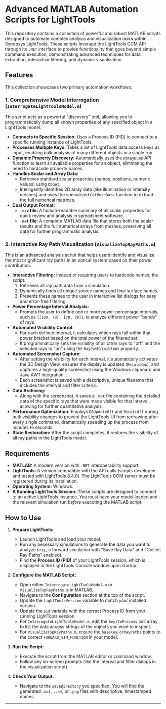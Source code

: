 # Advanced MATLAB Automation Scripts for LightTools

This repository contains a collection of powerful and robust MATLAB scripts designed to automate complex analysis and visualization tasks within Synopsys LightTools. These scripts leverage the LightTools COM API through its `.NET` interface to provide functionality that goes beyond simple command execution, demonstrating advanced techniques for data extraction, interactive filtering, and dynamic visualization.

## Features

This collection showcases two primary automation workflows:

### 1. Comprehensive Model Interrogation (`InterrogateLightToolsModel.m`)

This script acts as a powerful "discovery" tool, allowing you to programmatically dump all known properties of any specified object in a LightTools model.

*   **Connects to Specific Session:** Uses a Process ID (PID) to connect to a specific running instance of LightTools.
*   **Processes Multiple Keys:** Takes a list of LightTools data access keys as input, enabling bulk analysis of many different objects in a single run.
*   **Dynamic Property Discovery:** Automatically uses the `DbKeyDump` API function to learn all available properties for an object, eliminating the need to hardcode property names.
*   **Handles Scalar and Array Data:**
    *   Retrieves standard scalar properties (names, positions, numeric values) using `DbGet`.
    *   Intelligently identifies 2D array data (like illumination or intensity meshes) and uses the specialized `GetMeshData` function to extract the full numerical matrices.
*   **Dual Output Format:**
    *   **`.csv` file:** A human-readable summary of all scalar properties for quick review and analysis in spreadsheet software.
    *   **`.mat` file:** A complete MATLAB data file that stores both the scalar results and the full numerical arrays from meshes, preserving all data for further programmatic analysis.

### 2. Interactive Ray Path Visualization (`VisualizeTopRayPaths.m`)

This is an advanced analysis script that helps users identify and visualize the most significant ray paths in an optical system based on their power contribution.

*   **Interactive Filtering:** Instead of requiring users to hardcode names, the script:
    1.  Retrieves all ray path data from a simulation.
    2.  Dynamically finds all unique source names and final surface names.
    3.  Presents these names to the user in interactive list dialogs for easy and error-free filtering.
*   **Power Percentage Interval Analysis:**
    *   Prompts the user to define one or more power percentage intervals, such as `[[100, 70], [70, 30]]`, to analyze different power "bands" of rays.
*   **Automated Visibility Control:**
    *   For each defined interval, it calculates which rays fall within that power bracket based on the total power of the filtered set.
    *   It programmatically sets the visibility of all other rays to "off" and the selected rays to "on" using the `RayPathVisibleAt` property.
*   **Automated Screenshot Capture:**
    *   After setting the visibility for each interval, it automatically activates the 3D Design View, ensures the display is updated (`RecalcNow`), and captures a high-quality screenshot using the Windows clipboard and Java AWT integration.
    *   Each screenshot is saved with a descriptive, unique filename that includes the interval and filter criteria.
*   **Data Archiving:**
    *   Along with the screenshot, it saves a `.mat` file containing the detailed data of the specific rays that were made visible for that interval, allowing for further quantitative analysis.
*   **Performance Optimization:** Employs `DBUpdateOff` and `RecalcOff` during bulk visibility changes to prevent the LightTools UI from redrawing after every single command, dramatically speeding up the process from minutes to seconds.
*   **State Restoration:** After the script completes, it restores the visibility of all ray paths in the LightTools model.

## Requirements

*   **MATLAB:** A modern version with `.NET` interoperability support.
*   **LightTools:** A version compatible with the API calls (scripts developed and tested with LightTools 8.4.0). The LightTools COM server must be registered during its installation.
*   **Operating System:** Windows.
*   **A Running LightTools Session:** These scripts are designed to connect to an active LightTools instance. You must have your model loaded and the relevant simulation run *before* executing the MATLAB script.

## How to Use

1.  **Prepare LightTools:**
    *   Launch LightTools and load your model.
    *   Run any necessary simulations to generate the data you want to analyze (e.g., a forward simulation with "Save Ray Data" and "Collect Ray Paths" enabled).
    *   Find the **Process ID (PID)** of your LightTools session, which is displayed in the LightTools Console window upon startup.

2.  **Configure the MATLAB Script:**
    *   Open either `InterrogateLightToolsModel.m` or `VisualizeTopRayPaths.m` in MATLAB.
    *   Navigate to the **Configuration** section at the top of the script.
    *   Update the `lightToolsVersion` variable to match your installed version.
    *   Update the `pid` variable with the correct Process ID from your running LightTools session.
    *   For `InterrogateLightToolsModel.m`, edit the `keysToProcess` cell array to list the data access strings of the objects you want to inspect.
    *   For `VisualizeTopRayPaths.m`, ensure the `baseKeyForRayPaths` points to the correct `FORWARD_SIM_FUNCTION` in your model.

3.  **Run the Script:**
    *   Execute the script from the MATLAB editor or command window.
    *   Follow any on-screen prompts (like the interval and filter dialogs in the visualization script).

4.  **Check Your Output:**
    *   Navigate to the `saveDirectory` you specified. You will find the generated `.mat`, `.csv`, or `.png` files with descriptive, timestamped names.

---
